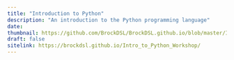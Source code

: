 ```yaml
---
title: "Introduction to Python"
description: "An introduction to the Python programming language"
date:
thumbnail: https://github.com/BrockDSL/BrockDSL.github.io/blob/master/Images/Intro-Python.jpg?raw=true
draft: false
sitelink: https://brockdsl.github.io/Intro_to_Python_Workshop/
---
```

